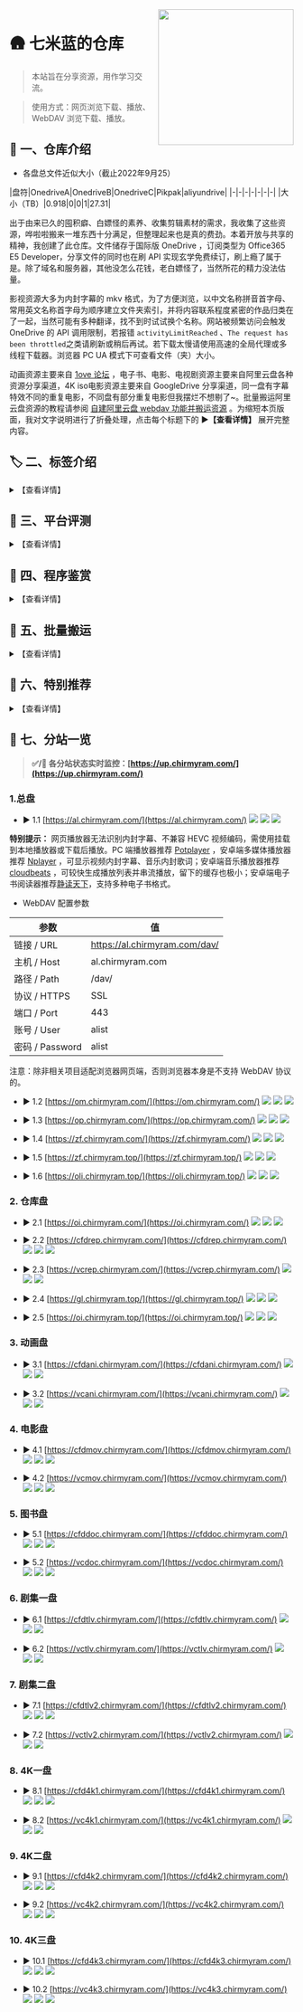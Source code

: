 <img align="right" width="240" src="https://gcore.jsdelivr.net/gh/ChirmyRam/ChirmyRam-OneDrive-Repository/odlogo.png">

# 🛖 七米蓝的仓库

> 本站旨在分享资源，用作学习交流。

> 使用方式：网页浏览下载、播放、WebDAV 浏览下载、播放。

## 🎤 一、仓库介绍

- 各盘总文件近似大小（截止2022年9月25）

|盘符|OnedriveA|OnedriveB|OnedriveC|Pikpak|aliyundrive|
|-|-|-|-|-|-|-|
|大小（TB）|0.918|0|0|1|27.31|

出于由来已久的囤积癖、白嫖怪的素养、收集剪辑素材的需求，我收集了这些资源，哗啦啦搬来一堆东西十分满足，但整理起来也是真的费劲。本着开放与共享的精神，我创建了此仓库。文件储存于国际版 OneDrive ，订阅类型为 Office365 E5 Developer，分享文件的同时也在刷 API 实现玄学免费续订，刷上瘾了属于是。除了域名和服务器，其他没怎么花钱，老白嫖怪了，当然所花的精力没法估量。

影视资源大多为内封字幕的 mkv 格式，为了方便浏览，以中文名称拼音首字母、常用英文名称首字母为顺序建立文件夹索引，并将内容联系程度紧密的作品归类在了一起，当然可能有多种翻译，找不到时试试换个名称。网站被频繁访问会触发 OneDrive 的 API 调用限制，若报错 `activityLimitReached` 、`The request has been throttled`之类请刷新或稍后再试。若下载太慢请使用高速的全局代理或多线程下载器。浏览器 PC UA 模式下可查看文件（夹）大小。

动画资源主要来自 [1ove 论坛](https://www.qian.blue/archives/1ove-club.html) ，电子书、电影、电视剧资源主要来自阿里云盘各种资源分享渠道，4K iso电影资源主要来自 GoogleDrive 分享渠道，同一盘有字幕特效不同的重复电影，不同盘有部分重复电影但我摆烂不想剔了~。批量搬运阿里云盘资源的教程请参阅 [自建阿里云盘 webdav 功能并搬运资源](https://www.chirmyram.top/archives/aliyunwebdav) 。为缩短本页版面，我对文字说明进行了折叠处理，点击每个标题下的 **▶【查看详情】** 展开完整内容。

## 🏷️ 二、标签介绍

<details>
  <summary>【查看详情】</summary>

### 1. 盘符介绍

不同的OneDrive目录程序所能挂载账户数量不尽相同，而我又不忍舍弃，所以部分网站同时挂载了九个盘，部分只挂载了一个盘。当然 **Root** 这个盘符是对网站整体九个盘抽象而言的，并不存在这样一个OneDrive账户。

- ![](https://img.shields.io/badge/Root-orange) 总盘 ：同时挂载以下就九个盘。
- ![](https://img.shields.io/badge/Rep-orange) 仓库盘 ：存放杂七杂八的资源。
- ![](https://img.shields.io/badge/Ani-orange) 动画盘 ：存放动画。
- ![](https://img.shields.io/badge/Mov-orange) 电影盘 ：存放电影、纪录片。
- ![](https://img.shields.io/badge/Doc-orange) 图书盘 ：存放电子书。
- ![](https://img.shields.io/badge/Tlv1-orange) 剧集一盘 ：存放亚洲电视剧。
- ![](https://img.shields.io/badge/Tlv2-orange) 剧集二盘 ：存放欧美电视剧。
- ![](https://img.shields.io/badge/4K1-orange) 4K一盘 ：存放 4K iso 电影。
- ![](https://img.shields.io/badge/4K2-orange) 4K二盘 ：存放 4K iso 电影。
- ![](https://img.shields.io/badge/4K3-orange) 4K三盘 ：存放 4K iso 电影。

### 2. 标签介绍

绿色标签为**部署平台**，黑色蓝色标签为部署所用的**程序工具**，橙色标签为**挂载盘符**。可点击标签直接访问相关官网，程序软件均有部署教程。

以 [![](https://img.shields.io/badge/CFW-brightgreen?&style=flat)](https://www.cloudflare.com/zh-cn/) [![](https://img.shields.io/github/stars/qkqpttgf/OneManager-cfworkerskv?style=flat&label=star)](https://github.com/qkqpttgf/OneManager-cfworkerskv) [![](https://img.shields.io/badge/Root-orange?&style=flat)](https://com.chirmyram.com/) 为例，意为在 **CFW** 上使用 **OneManager** 挂载了**九个盘**。

</details>

## 🛫 三、平台评测

<details>
  <summary>【查看详情】</summary>

首先引入两个概念：SaaS ， PaaS。
SaaS ，Software-as-a-Service ，意为软件即服务。平台为用户提供软件部署、托管服务，用户不必自己配置。
PaaS ，Platform as a Service ，意为平台即服务。平台为用户提供软件开发、运行环境等整套服务，侧重于开发。

这是我的浅薄理解，当然在这里也不必深入理解、甚至还会混为一谈，介绍它俩是为了方便在谷歌搜索相关内容，同义搜索词还有 free cloud container 、free cloud hosting 等等。只需要知道这些平台都有一个共同的特点：用户可以将程序项目放到云服务平台持续运行，平台已经预先提供了相应的运行环境。

为了方便这里就简称云平台了，以此来看，如[腾讯云函数](https://cloud.tencent.com/product/scf/)之类的已经是为众多折腾玩家所周知。部署方式多为从 github 仓库拉取源码、使用CLI命令行工具从本地上传源码等，大多为 docker 容器服务构建，即源码等东西放进去就没法修改或取不出来，不同于 VPS 具有完整的 Linux 环境，这些云平台的环境都是指定的，选则后除非删除否则无法自由更改。这类云平台在国内较少，就那几大云服务商的云函数，限制比较多，国外倒是多如牛毛，这里有一个别人总结的、为开发者提供一定免费额度服务的平台 [free-for-dev](https://github.com/ripienaar/free-for-dev) ，点进每个平台应直奔 Price 页面看价格套餐。薅羊毛必备，我上穷碧落下黄泉尝试了好几家，实在折腾得够呛。

|平台|性质|免费额度|主要限制|部署方式|自定义域名|
|-|-|-|-|-|-|
|[vercel](https://vercel.com/)|静态网页服务|每月总计100G流量|每天部署100次；部署的网站被访问过多会发邮件警告封号|拉取 github 仓库； CLI 命令行工具|通过 CNAME 解析自定义域名；自动生成 SSL 证书；自动重定向至 https|
|[glitch](https://glitch.com/)|静态网页服务|每月总计1000小时|超30分钟不活跃将休眠|拉取 github 仓库|通过 CNAME 解析自定义域名；自动生成 SSL 证书；自动重定向至 https|
|[netlify](https://www.netlify.com/)|静态网页服务|每月总计100G流量；每月总计构建300分钟；站点数量无限|只能同时构建1个实例|拉取 github 仓库；CLI 命令行工具|通过 CNAME 解析自定义域名；自动生成 SSL 证书；自动重定向至 https|
|[okteto](https://okteto.com/)|虚拟化容器服务|最大部署10个实例|每日重置数据；容易封号|拉取 github 仓库；docker 命令；CLI 命令行工具|免费版不支持，自行反代|
|[railway](https://railway.app/)|虚拟化容器服务|每月5美刀|需要已注册90天的 github 账户来注册它、风控较严|拉取 github 仓库；CLI 命令行工具|通过 CNAME 解析自定义域名；自动生成 SSL 证书|
|[fly.io](https://fly.io/)|虚拟化容器服务|每月总计2340小时；160G流量|绑卡可得（绑卡无扣款）；各地区流量额度不同|CLI 命令行工具|通过 CNAME 解析自定义域名；自动生成 SSL 证书；不会重定向至 https|
|[render](https://render.com/)|虚拟化容器服务|静态网页每月100G流量； Web 服务每月总计750小时|绑卡可得（绑卡会扣款）； Web 服务超15分钟不活跃将休眠并重置数据； Web 服务随时重置并丢失数据|拉取 github 仓库|通过 CNAME 解析自定义域名；自动生成 SSL 证书；自动重定向至 https|
|[koyeb](https://www.koyeb.com/)|虚拟化容器服务|2个实例|注册需要等待审核；实例会重启丢失数据|拉取 github 仓库； docker 命令； CLI 命令行工具|通过 CNAME 解析自定义域名；自动生成 SSL 证书；不会重定向至 https|
|[replit](https://replit.com/)|IDE 服务|500M储存空间；500M RAM；0.2 - 0.5 vCPUs|IDE 终端无 root 权限；实例不活跃将休眠；强制公开实例文件|拉取 github 仓库； IDE 终端执行|通过 CNAME 解析自定义域名；自动生成 SSL 证书；自动重定向至 https|
|[goorm](https://ide.goorm.io/)|容器 IDE 服务|5个实例；持续运行1个实例不休眠|只能同时运行一个实例；一个实例最多开放3个端口映射|IDE 终端执行|免费版不支持，自行反代|
|[northflank](https://northflank.com/)|虚拟化容器服务|2个实例|绑卡可得（绑卡无扣款）|拉取 github 仓库中 Dockerfile 或源码；拉取docker镜像； CLI 命令行工具|通过 CNAME 解析自定义域名；自动生成 SSL 证书；自动重定向至 https|
|[cloudflare](https://www.cloudflare.com/zh-cn/)|域名综合服务| CFW 请求10W次/天； CFP 请求10W次/天|自定义域名必须更改域名 NS 至 cloudflare|CFW 为手动填写代码或从 github 仓库拉取； CFP 为从 github 仓库拉取代码、上传本地文件、CLI 命令行工具|CFP 可反代CFW；通过 CNAME 解析自定义域名；自动生成 SSL 证书；自动重定向至 https|

解读：

- 简介：，否则再次唤醒丢失数据超级麻烦，一夜回到解放前。

- 虚拟化容器服务：会休眠的容器平台非常容易丢数据，即恢复到部署后的初始状态，期间的任何更改被还原，不适合拿来搭经常变动的东西，比如挂载 OneDrive 就需会经常刷新 refresh token ，使用免费的云数据库平台可以有效解决重置数据的问题，前提是这些项目支持使用数据库而且数据量不能太大，如 MySQL 云数据库 [db4free](https://db4free.net/) 、PostgreSQL 云数据库 [ElephantSQL](https://www.elephantsql.com/) 、MongoDB 云数据库 [MongoDB](https://www.mongodb.com/) 。除此之外也适合部署即搭即用的项目，比如代理节点、解析下载工具、静态网页服务等测试项目。

- [fly.io](https://fly.io/)  ：Dockerfile 兼容性较差，别家都能用的 Dockerfile 在它这里总是报错无法成功部署。搭建代理节点收费。

- 绑卡：部分平台需要绑定国外信用卡才能获得或提升额度。可用虚拟信用卡过审核，绑卡若有扣款会在几天后返还，若无扣款但会验证信用卡真实性，随机生成的信息无法过审。

- CFW 、 CFP ：即 Cloudflare Workers 、Cloudflare Pages，前者托管 JavaScript 网页，后者为托管静态网页。我很看重自定义域名、https ，如你所见我的所有分站都是自己的域名且自动重定向到了 https 。我更喜欢通过 CNAME 解析来自定义域名，否则就用 CFP 反代。

- TOS ：网站底部或文档中的 Terms of Service ，即服务条款，各平台都会封禁搭建离线下载、群发垃圾邮件、色情暴力等服务，均属滥用范畴违反服务条款，较多平台也会封禁代理服务。提前排个雷，我已被这俩平台封了大小号（很多平台我注册了多个号都没事）：
[okteto](https://okteto.com/)：大号搭建 qBittorrent 下 bt ，倒是不冤，以身试法。不过这家封号真的喜怒无常，不只我有这种情况，我自认为小号搭的东西没有违反 TOS 也给封了。
[railway](https://railway.app/)：被封原因为注册多个账户，这个就很冤了，我就因为梯子速度太慢换了个节点多刷新了几次就给 ban 了。索性当场注册个小号也还是没了。

- 安卓：个别分站有 [![](https://img.shields.io/badge/Android-brightgreen?&style=flat)](https://f-droid.org/packages/com.termux/) 标签，这是我将退役的华为畅享 6 折腾成为服务器后搭建的，物尽其用榨干最后一滴价值，就不再列入表中了。装上软件 [Termux](https://f-droid.org/packages/com.termux/) ，在 [Termux](https://f-droid.org/packages/com.termux/) 里面装上精简 [Centos8](https://f-droid.org/zh_Hans/packages/exa.lnx.a/) 子系统，连环套娃，然后使用内网穿透的方式搭建网站，所以失联是家常便饭，稳定性随缘。我部署了很多具有试玩性质的项目，更多部署经验参阅 [将手机内网穿透当作服务器并运行了几个项目](https://www.chirmyram.top/archives/phoneserver) 。

</details>

## 🔣 四、程序鉴赏

<details>
  <summary>【查看详情】</summary>

挑选目录程序，我首先考虑能否在云托管平台一键部署，再考虑在 VPS 上部署，如果云平台无法部署、VPS 部署麻烦，就只能舍弃了，还考虑是否支持自动刷新 refresh token ，token 有效期三个月，毕竟重新获取一次还是挺麻烦的。我尤其偏爱利用 Golang 编写的程序，单个二进制文件直接执行、nginx 反代、supervisor 实现后台运行并守护进程，一条龙直接带走，也不需要考虑运行环境、依赖库、版本问题。

|程序|语言|运行环境|多账户|搜索范围|WebDAV|美化程度|
|-|-|-|-|-|-|-|
|[alist](https://github.com/Xhofe/alist)|Golang|直接运行|√|×|服务端（访客账号为只读权限）、客户端|自定义|
|OneManager（[PHP](https://github.com/qkqpttgf/OneManager-php)、[CFW](https://github.com/qkqpttgf/OneManager-cfworkerskv)）|PHP、JavaScript|PHP、CFW|√|×|×|多主题|
|[OneIndex](https://github.com/motao123/oneindex)|PHP|PHP（composer ）|×|×|×|多主题|
|[FODI](https://github.com/vcheckzen/FODI)|JavaScript，HTML|CFW，Web|×|×|×|简约|
|[onedrive-vercel-index](https://github.com/spencerwooo/onedrive-vercel-index)|TypeScript|Vercel|×|×|×|简约|
|[gonelist](https://github.com/gonelist/gonelist)|Golang|直接运行|×|全盘|服务端（尚不完善）|简约|
|[sharelist](https://github.com/reruin/sharelist/tree/0.1)|JavaScript|nodejs|√|×|服务端（只读）、客户端|简约|
|[zfile](https://github.com/zhaojun1998/zfile)|Java|Java|√|×|客户端|简约|
|[OLAINDEX](https://github.com/WangNingkai/OLAINDEX)|PHP|PHP（composer ）|√|当前目录|×|多主题|
|[PanIndex](https://github.com/libsgh/PanIndex)|Golang|直接运行|√|全盘|客户端|多主题|
|[onepoint](https://github.com/ukuq/onepoint)|JavaScript|nodejs、CFW|√|×|×|简约|
|[YukiDrive](https://github.com/YukiCoco/YukiDrive)|C#|直接运行|√|×|×|简约|
|[PyOne](https://github.com/abbeyokgo/PyOne)|Python|Python3、Redis、MongoDb（Aria2）|√|×|×|简约|
|CuteOne（[Python](https://github.com/Hackxiaoya/CuteOne)、[PHP](https://github.com/Hackxiaoya/CuteOneP)）|Python、PHP|Python3, MySQL, MongoDb、PHP（composer ）|√|全盘|×|简约|
|[JustList](https://github.com/txperl/JustList)|Python|Python3|√|全盘|×|简约|
|[OneList](https://github.com/MoeClub/OneList)|Python、Golang|Python3、直接运行|√|×|×|简约|
|[nextlist](https://github.com/lixiaofei123/nextlist)|Golang|直接运行，MySQL|√|×|×|简约|

解读：

- 简介：此表根据我的偏好习惯总结而来，我体验过上面大部分程序，差不多摸清了性质。更多细节请仔细阅读程序作者的介绍。如部分程序支持多账户挂载，多账户不单指 OneDrive 账户，还有国内外其他网盘、对象储存空间、文件传输协议。美化程度中多主题指程序内置预设好的多个主题，其他选项意为无法切换主题或自己修改代码切换主题。

- 全盘搜索：OneDrive 本身提供的全盘搜索 API 极为拉跨，程序要实现全盘搜索，一般首先会检索 OneDrive 中所有文件，在搭建环境中生成索引数据库，少量文件体验当然极为顺畅，但对于储存了海量文件的 OneDrive 简直是灾难，检索一遍极其耗费时间、检索结果不全造成大量空目录、触发 OneDrive API 调用限制导致网站崩溃、文件更新后无法及时跟进。故弃用。而 [gonelist](https://github.com/gonelist/gonelist) 则搭在手机上试玩。

- 运行环境： CFW 指 cloudflare workers ，和运行环境 vercel 一样，都是专为这些云托管平台而设计，因此直接将平台当做运行环境。[PyOne](https://github.com/abbeyokgo/PyOne) 的运行环境中有 Aria2 ，是因为它支持离线下载到 OneDrive ，这是一个可选功能，按需安装。

- WebDAV ：表中所指的 WebDAV 有两种情况。服务端：本程序 → 第三方，被第三方程序挂载，在第三方程序操作本程序的文件；客户端：第三方 → 本程序，挂载第三方 WebDAV 服务到本程序，在本程序操作第三方的文件。

- [alist](https://github.com/Xhofe/alist) ：可以使用免费的远程云数据库将其部署至 [render](https://render.com/) 等PAAS平台，参照项目 [alist-render](https://github.com/alist-org/alist-render) ，在应用休眠后再次唤醒不会丢失数据。需要注意的是：在 [render](https://render.com/) 上部署后无法使用 WebDAV 功能。

- [OneIndex](https://github.com/motao123/oneindex) ：原仓库已被作者删除，我用的是众多魔改分支中的一个，看图模式来自[闲得没事做改了一下 oneindex 的看图模式](https://www.hostloc.com/thread-484078-1-1.html)，评论系统来自 [oneindex网盘添加gitalk评论系统](https://iwalyou.com/515.html) ，主题美化来自[自带主题 nexmoe 的美化修改](https://github.com/Zisbusy/OneIndex-theme)。除此之外还有其他较为有特色的魔改版：[oneindex-j](https://github.com/jialezi/oneindex-j) 支持挂载国际版 Sharepoint 、世纪互联 OneDrive 及 Sharepoint ， 但仍只支持挂载一个账户；[OneindexN](https://github.com/xieqifei/OneindexN) 支持全盘搜索、aria2 离线下载，全局搜索为onedrive官方返回的结果，搜索结果并不准确；[OneindexM](https://github.com/Mintimate/OneindexM) 在 [OneindexN](https://github.com/xieqifei/OneindexN) 的基础上进行了修复和优化。

- [FODI](https://github.com/vcheckzen/FODI) ：前后端分离，后端部署于 CFW ，前端部署于 CFP ，也可部署于其他静态网站云平台或 VPS 主机，初次加载较慢需要数秒，加载完毕后就像在本地浏览文件一样，体验相当丝滑。

- [sharelist](https://github.com/reruin/sharelist/tree/0.1) ：表中所列出的是0.1版本，非最新版，0.1存在较多致命 bug ，如挂载账户超过1个所有账户的路径都会指向同一个，使用 WebDAV 播放视频时间一长就会导致整个网站变为所播放视频视频的直链，相当令人头痛，曾尝试搭建分站来解决问题，同时运行多个 nodejs 进程也很不方便，迫于是当时发现唯一支持挂载网盘为 WebDAV 只读功能的程序，就一直用着，憋得慌。而新版目前仍在开发中，文档也不完善，而且新版的 bug 还是巨多。直到遇见 [alist](https://github.com/Xhofe/alist) ，完美的解决了问题，同时挂载多个盘也实现了 WebDAV 只读，立马弃用 [sharelist](https://github.com/reruin/sharelist/tree/0.1) 。

</details>

## 🚀 五、批量搬运

<details>
  <summary>【查看详情】</summary>

> 使用原始的批量下载工具进行下载也行，不过更推荐认识一下 [Rclone](https://rclone.org/) 。

[Rclone](https://rclone.org/) 是一个支持多种云储存平台、国外云盘、储存协议的命令行工具，兼容 OneDrive 独特的 WebDAV 功能，自行搜索挂载教程。分享资源时登录 OneDrive 网页端，管理资源文件夹的访问权限，赋予同域内空白账户（无任何订阅许可证）为**可查看**权限，即**只读权限**，使用 [Rclone](https://rclone.org/) 配置该空白账户及资源文件夹链接，自动加密空白账户密码，既可共享出来批量搬运资源，又能：限制文件操作权限、避免泄露密码、避免没有创建 API 权限的尴尬、不会出现 refresh token 过期。直接在 [Rclone](https://rclone.org/) 配置文件中填入下述配置，不能再逐步配置，再次配置会导致已被加密后的密码文本被再次加密， [Rclone](https://rclone.org/) 无法识别真实密码报错。配置名 `[rep]` 即为盘符名，在 [Rclone](https://rclone.org/) 中称为 `remote` 。

[Rclone](https://rclone.org/) 还有相对简便易用的图形界面程序 [RcloneBrowser](https://github.com/kapitainsky/RcloneBrowser/releases) ，如果命令行用起来不太顺手可以试试。下载核心程序 [Rclone](https://rclone.org/downloads/) 解压，下载图形界面程序 [RcloneBrowser](https://github.com/kapitainsky/RcloneBrowser/releases)  安装。新建一个 `rclone.conf` 文本文件，将下述配置文件复制进去。在图形程序中，点击左上角 `file` → `preferences` ， `rclone location` 选择解压出的 rclone 核心主程序 `rclone.exe` ， `rclone.conf location` 选择新建的 `rclone.conf` 文件。回到图形程序界面点击左下角 `refresh` 刷新出配置，最后就可以浏览文件批量下载了，在顶部第二行 `Jobs` 中查看传输进程。

- [Rclone](https://rclone.org/) 配置文件

```
[rep]
type = webdav
url = https://chirmyram-my.sharepoint.com/personal/pub_chirmyram_top/Documents/
vendor = sharepoint
user = share@chirmyram.top
pass = 25es9-8BHYf1mDzSSaqMPBDAj3JjGh-95bjeWQ
```

```
[ani]
type = webdav
url = https://chirmyram-my.sharepoint.com/personal/ani_chirmyram_top/Documents/
vendor = sharepoint
user = share@chirmyram.top
pass = 25es9-8BHYf1mDzSSaqMPBDAj3JjGh-95bjeWQ
```

```
[mov]
type = webdav
url = https://chirmyram-my.sharepoint.com/personal/mov_chirmyram_top/Documents/
vendor = sharepoint
user = share@chirmyram.top
pass = 25es9-8BHYf1mDzSSaqMPBDAj3JjGh-95bjeWQ
```

```
[doc]
type = webdav
url = https://chirmyram-my.sharepoint.com/personal/doc_chirmyram_top/Documents/
vendor = sharepoint
user = share@chirmyram.top
pass = 25es9-8BHYf1mDzSSaqMPBDAj3JjGh-95bjeWQ
```

```
[tlv1]
type = webdav
url = https://chirmyram-my.sharepoint.com/personal/tlv_chirmyram_top/Documents/
vendor = sharepoint
user = share@chirmyram.top
pass = 25es9-8BHYf1mDzSSaqMPBDAj3JjGh-95bjeWQ
```

```
[tlv2]
type = webdav
url = https://chirmyram-my.sharepoint.com/personal/tlv2_chirmyram_top/Documents/
vendor = sharepoint
user = share@chirmyram.top
pass = 25es9-8BHYf1mDzSSaqMPBDAj3JjGh-95bjeWQ
```

```
[4k1]
type = webdav
url = https://qimilan-my.sharepoint.com/personal/4k1_2_chirmyram_top/Documents/
vendor = sharepoint
user = share@2.chirmyram.top
pass = 25es9-8BHYf1mDzSSaqMPBDAj3JjGh-95bjeWQ
```

```
[4k2]
type = webdav
url = https://qimilan-my.sharepoint.com/personal/4k2_2_chirmyram_top/Documents/
vendor = sharepoint
user = share@2.chirmyram.top
pass = 25es9-8BHYf1mDzSSaqMPBDAj3JjGh-95bjeWQ
```

```
[4k3]
type = webdav
url = https://qimilan-my.sharepoint.com/personal/4k3_2_chirmyram_top/Documents/
vendor = sharepoint
user = share@2.chirmyram.top
pass = 25es9-8BHYf1mDzSSaqMPBDAj3JjGh-95bjeWQ
```

```
[root]
type = webdav
url = https://al.chirmyram.com/dav/
vendor = other
user = alist
pass = kCJQSyuVJDmwgI0BM60Mtum8VGnI
```

最后一个配置文件由我用 [alist](https://github.com/Xhofe/alist) 自建，其余为 OneDrive 官方，自建远不如微软官方的稳定。 [alist](https://github.com/Xhofe/alist) 挂载网盘后能将已挂载的网盘转化为 WebDAV 服务提供给第三方管理器来浏览文件，由 OneDrive 转化而来的 WebDAV 挂载到第三方后批量搬运不会消耗自建服务器的流量，且访客账号对文件为**只读**权限，即只能读取无法操作，实属理想的公共 WebDAV 服务。更多实现 OneDrive WebDAV 的方式请参考我的博客文章[让 OneDrive 实现 WebDAV 服务](https://www.chirmyram.top/archives/onedrivewebdav) 。 

OneDrive 商业版本身不支持目前通行的 WebDAV 协议，但它确实有比较特殊的 WebDAV 功能。以我的 E5 OneDrive 登录后首页根目录地址为例：
```
https://chirmyram-my.sharepoint.com/personal/pub_chirmyram_top/_layouts/15/onedrive.aspx
```
则其对应的 WebDAV 链接为：
```
https://chirmyram-my.sharepoint.com/personal/pub_chirmyram_top/Documents/
```
观察其特点可发现，将末尾的 `/_layouts/15/onedrive.aspx` 替换为 `/Documents/` 就可以了。末尾 /Documents/ 即为 OneDrive 根目录，也可在其后继续添加子目录。建议分批次少量搬运，否则我修改部分资源的时候会导致搬运任务出错，前功尽弃。两个网盘对拷不会占用本地储存空间，流量还是烧的自己的，而且是双倍流量，可能部分 VPS 商家不会计算进入VPS 的入网流量。

</details>

## 🌟 六、特别推荐

<details>
  <summary>【查看详情】</summary>

酒香还怕巷子深，有部分资源初具规模但体积不够大（同类资源未超过5T），没有独立存放到一个盘上，而是杂七杂八散落在了仓库盘，不方便查找，于是在这里特别推荐。若链接无法访问请在第七章分站中按相同路径查找。

1. [欧路词典库](https://al.chirmyram.com/rep/Doc/%E6%AC%A7%E8%B7%AF%E8%AF%8D%E5%85%B8%E5%BA%93)

共25本英语词典，含离线语音文件，排版精美，与纸质版一致。

2. [音乐](https://al.chirmyram.com/rep/Music)

周杰伦全套 、许嵩全套、部分ACG音乐及其他杂七杂八我喜欢听的歌，能下到无损的均为无损，内嵌专辑封面、歌词。

3. [软件合集](https://al.chirmyram.com/rep/PC/sof)

包含由 [@vposy](https://weibo.com/u/1112829033) 修改的 Adobe 全家桶、 [NextITellYou](https://next.itellyou.cn/) 整站 Windows 官方镜像文件（截止2021-12-21）、[软件安装管家](https://mp.weixin.qq.com/s/3uYhgpRpkfo2hBNhuW-zpw)微信公众号软件目录整套软件（截止21年12月Win版），当然第一部分装机必备里面烂大街的软件没有搬。

</details>

## 📂 七、分站一览

> **✅/🔴  各分站状态实时监控：[https://up.chirmyram.com/](https://up.chirmyram.com/)**

### 1.总盘

- ▶ 1.1 [https://al.chirmyram.com/](https://al.chirmyram.com/) [![](https://img.shields.io/badge/Northflank-brightgreen?&style=flat)](https://northflank.com/) [![](https://img.shields.io/github/stars/Xhofe/alist?style=flat&label=star)](https://github.com/Xhofe/alist) [![](https://img.shields.io/badge/Root-orange?&style=flat)](https://al.chirmyram.com/)

**特别提示：** 网页播放器无法识别内封字幕、不兼容 HEVC 视频编码，需使用挂载到本地播放器或下载后播放。PC 端播放器推荐 [Potplayer](https://potplayer.daum.net/?lang=zh_CN) ，安卓端多媒体播放器推荐 [Nplayer](https://al.chirmyram.com/rep/Android/%E8%B0%B7%E6%AD%8C%E5%95%86%E5%BA%97/nPlayer_1.7.7.7_191219.apk) ，可显示视频内封字幕、音乐内封歌词；安卓端音乐播放器推荐 [cloudbeats](https://al.chirmyram.com/rep/Android/%E8%B0%B7%E6%AD%8C%E5%95%86%E5%BA%97/CloudBeats_1.8.4.apk) ，可较快生成播放列表并串流播放，留下的缓存也极小；安卓端电子书阅读器推荐[静读天下](https://al.chirmyram.com/rep/Android/%E8%B0%B7%E6%AD%8C%E5%95%86%E5%BA%97/Moon_Reader_Pro-v7.0_build_700005-M.apk)，支持多种电子书格式。
- WebDAV 配置参数

|参数|值|
|-|-|
|链接 / URL|https://al.chirmyram.com/dav/|
|主机 / Host|al.chirmyram.com|
|路径 / Path|/dav/|
|协议 / HTTPS|SSL|
|端口 / Port|443|
|账号 / User|alist|
|密码 / Password|alist|

注意：除非相关项目适配浏览器网页端，否则浏览器本身是不支持 WebDAV 协议的。

- ▶ 1.2 [https://om.chirmyram.com/](https://om.chirmyram.com/) [![](https://img.shields.io/badge/Euserv-brightgreen?&style=flat)](https://euserv.com/) [![](https://img.shields.io/github/stars/qkqpttgf/OneManager-php?style=flat&label=star)](https://github.com/qkqpttgf/OneManager-php) [![](https://img.shields.io/badge/Root-orange?&style=flat)](https://om.chirmyram.com/)

- ▶ 1.3 [https://op.chirmyram.com/](https://op.chirmyram.com/) [![](https://img.shields.io/badge/Goorm-brightgreen?&style=flat)](https://ide.goorm.io/)  [![](https://img.shields.io/github/stars/ukuq/onepoint?style=flat&label=star)](https://github.com/ukuq/onepoint) [![](https://img.shields.io/badge/Root-orange?&style=flat)](https://op.chirmyram.com/)

- ▶ 1.4 [https://zf.chirmyram.com/](https://zf.chirmyram.com/) [![](https://img.shields.io/badge/Northflank-brightgreen?&style=flat)](https://northflank.com/) [![](https://img.shields.io/github/stars/zhaojun1998/Zfile?style=flat&label=star)](https://github.com/zhaojun1998/Zfile) [![](https://img.shields.io/badge/Root-orange?&style=flat)](https://zf.chirmyram.com/)

- ▶ 1.5 [https://zf.chirmyram.top/](https://zf.chirmyram.top/) [![](https://img.shields.io/badge/Android-brightgreen?&style=flat)](https://f-droid.org/packages/com.termux/) [![](https://img.shields.io/github/stars/zhaojun1998/Zfile?style=flat&label=star)](https://github.com/zhaojun1998/Zfile) [![](https://img.shields.io/badge/Root-orange?&style=flat)](https://zf.chirmyram.top/)

- ▶ 1.6 [https://oli.chirmyram.top/](https://oli.chirmyram.top/) [![](https://img.shields.io/badge/Android-brightgreen?&style=flat)](https://f-droid.org/packages/com.termux/) [![](https://img.shields.io/github/stars/WangNingkai/OLAINDEX?style=flat&label=star)](https://github.com/WangNingkai/OLAINDEX) [![](https://img.shields.io/badge/Root-orange?&style=flat)](https://oli.chirmyram.top/)

### 2. 仓库盘

- ▶ 2.1 [https://oi.chirmyram.com/](https://oi.chirmyram.com/) [![](https://img.shields.io/badge/Euserv-brightgreen?&style=flat)](https://euserv.com/) [![](https://img.shields.io/github/stars/motao123/oneindex?style=flat&label=star)](https://github.com/motao123/oneindex) [![](https://img.shields.io/badge/Rep-orange?&style=flat)](https://oi.chirmyram.com/)

- ▶ 2.2 [https://cfdrep.chirmyram.com/](https://cfdrep.chirmyram.com/) [![](https://img.shields.io/badge/CFW_CFP-brightgreen?&style=flat)](https://www.cloudflare.com/zh-cn/) [![](https://img.shields.io/github/stars/vcheckzen/FODI?style=flat&label=star)](https://logi.im/back-end/fodi-on-cloudflare.html) [![](https://img.shields.io/badge/Rep-orange?&style=flat)](https://cfdrep.chirmyram.com/)

- ▶ 2.3 [https://vcrep.chirmyram.com/](https://vcrep.chirmyram.com/) [![](https://img.shields.io/badge/Vercel-brightgreen?&style=flat)](https://vercel.com/) [![](https://img.shields.io/github/stars/spencerwooo/onedrive-vercel-index?style=flat&label=star)](https://github.com/spencerwooo/onedrive-vercel-index) [![](https://img.shields.io/badge/Rep-orange?&style=flat)](https://vcrep.chirmyram.com/)

- ▶ 2.4 [https://gl.chirmyram.top/](https://gl.chirmyram.top/) [![](https://img.shields.io/badge/Android-brightgreen?&style=flat)](https://f-droid.org/packages/com.termux/) [![](https://img.shields.io/github/stars/gonelist/gonelist?style=flat&label=star)](https://github.com/gonelist/gonelist) [![](https://img.shields.io/badge/Rep-orange?&style=flat)](https://gl.chirmyram.top/)

- ▶ 2.5 [https://oi.chirmyram.top/](https://oi.chirmyram.top/) [![](https://img.shields.io/badge/Android-brightgreen?&style=flat)](https://f-droid.org/packages/com.termux/) [![](https://img.shields.io/github/stars/motao123/oneindex?style=flat&label=star)](https://github.com/motao123/oneindex) [![](https://img.shields.io/badge/Rep-orange?&style=flat)](https://oi.chirmyram.top/)

### 3. 动画盘

- ▶ 3.1 [https://cfdani.chirmyram.com/](https://cfdani.chirmyram.com/) [![](https://img.shields.io/badge/CFW_CFP-brightgreen?&style=flat)](https://www.cloudflare.com/zh-cn/) [![](https://img.shields.io/github/stars/vcheckzen/FODI?style=flat&label=star)](https://logi.im/back-end/fodi-on-cloudflare.html) [![](https://img.shields.io/badge/Ani-orange?&style=flat)](https://cfdani.chirmyram.com/)

- ▶ 3.2 [https://vcani.chirmyram.com/](https://vcani.chirmyram.com/) [![](https://img.shields.io/badge/Vercel-brightgreen?&style=flat)](https://vercel.com/) [![](https://img.shields.io/github/stars/spencerwooo/onedrive-vercel-index?style=flat&label=star)](https://github.com/spencerwooo/onedrive-vercel-index) [![](https://img.shields.io/badge/Ani-orange?&style=flat)](https://vcani.chirmyram.com/)

### 4. 电影盘

- ▶ 4.1 [https://cfdmov.chirmyram.com/](https://cfdmov.chirmyram.com/) [![](https://img.shields.io/badge/CFW_CFP-brightgreen?&style=flat)](https://www.cloudflare.com/zh-cn/) [![](https://img.shields.io/github/stars/vcheckzen/FODI?style=flat&label=star)](https://logi.im/back-end/fodi-on-cloudflare.html) [![](https://img.shields.io/badge/Mov-orange?&style=flat)](https://cfdmov.chirmyram.com/)

- ▶ 4.2 [https://vcmov.chirmyram.com/](https://vcmov.chirmyram.com/) [![](https://img.shields.io/badge/Vercel-brightgreen?&style=flat)](https://vercel.com/) [![](https://img.shields.io/github/stars/spencerwooo/onedrive-vercel-index?style=flat&label=star)](https://github.com/spencerwooo/onedrive-vercel-index) [![](https://img.shields.io/badge/Mov-orange?&style=flat)](https://vcmov.chirmyram.com/)

### 5. 图书盘

- ▶ 5.1 [https://cfddoc.chirmyram.com/](https://cfddoc.chirmyram.com/) [![](https://img.shields.io/badge/CFW_CFP-brightgreen?&style=flat)](https://www.cloudflare.com/zh-cn/) [![](https://img.shields.io/github/stars/vcheckzen/FODI?style=flat&label=star)](https://logi.im/back-end/fodi-on-cloudflare.html) [![](https://img.shields.io/badge/Doc-orange?&style=flat)](https://cfddoc.chirmyram.com/)

- ▶ 5.2 [https://vcdoc.chirmyram.com/](https://vcdoc.chirmyram.com/) [![](https://img.shields.io/badge/Vercel-brightgreen?&style=flat)](https://vercel.com/) [![](https://img.shields.io/github/stars/spencerwooo/onedrive-vercel-index?style=flat&label=star)](https://github.com/spencerwooo/onedrive-vercel-index) [![](https://img.shields.io/badge/Doc-orange?&style=flat)](https://vcdoc.chirmyram.com/)

### 6. 剧集一盘

- ▶ 6.1 [https://cfdtlv.chirmyram.com/](https://cfdtlv.chirmyram.com/) [![](https://img.shields.io/badge/CFW_CFP-brightgreen?&style=flat)](https://www.cloudflare.com/zh-cn/) [![](https://img.shields.io/github/stars/vcheckzen/FODI?style=flat&label=star)](https://logi.im/back-end/fodi-on-cloudflare.html) [![](https://img.shields.io/badge/Tlv-orange?&style=flat)](https://cfdtlv.chirmyram.com/)

- ▶ 6.2 [https://vctlv.chirmyram.com/](https://vctlv.chirmyram.com/) [![](https://img.shields.io/badge/Vercel-brightgreen?&style=flat)](https://vercel.com/) [![](https://img.shields.io/github/stars/spencerwooo/onedrive-vercel-index?style=flat&label=star)](https://github.com/spencerwooo/onedrive-vercel-index) [![](https://img.shields.io/badge/Tlv-orange?&style=flat)](https://vctlv.chirmyram.com/)

### 7. 剧集二盘

- ▶ 7.1 [https://cfdtlv2.chirmyram.com/](https://cfdtlv2.chirmyram.com/) [![](https://img.shields.io/badge/CFW_CFP-brightgreen?&style=flat)](https://www.cloudflare.com/zh-cn/) [![](https://img.shields.io/github/stars/vcheckzen/FODI?style=flat&label=star)](https://logi.im/back-end/fodi-on-cloudflare.html) [![](https://img.shields.io/badge/Tlv2-orange?&style=flat)](https://cfdtlv2.chirmyram.com/)

- ▶ 7.2 [https://vctlv2.chirmyram.com/](https://vctlv2.chirmyram.com/) [![](https://img.shields.io/badge/Vercel-brightgreen?&style=flat)](https://vercel.com/) [![](https://img.shields.io/github/stars/spencerwooo/onedrive-vercel-index?style=flat&label=star)](https://github.com/spencerwooo/onedrive-vercel-index) [![](https://img.shields.io/badge/Tlv2-orange?&style=flat)](https://vctlv2.chirmyram.com/)

### 8. 4K一盘

- ▶ 8.1 [https://cfd4k1.chirmyram.com/](https://cfd4k1.chirmyram.com/) [![](https://img.shields.io/badge/CFW_CFP-brightgreen?&style=flat)](https://www.cloudflare.com/zh-cn/) [![](https://img.shields.io/github/stars/vcheckzen/FODI?style=flat&label=star)](https://logi.im/back-end/fodi-on-cloudflare.html) [![](https://img.shields.io/badge/4K1-orange?&style=flat)](https://cfdtlv2.chirmyram.com/)

- ▶ 8.2 [https://vc4k1.chirmyram.com/](https://vc4k1.chirmyram.com/) [![](https://img.shields.io/badge/Vercel-brightgreen?&style=flat)](https://vercel.com/) [![](https://img.shields.io/github/stars/spencerwooo/onedrive-vercel-index?style=flat&label=star)](https://github.com/spencerwooo/onedrive-vercel-index) [![](https://img.shields.io/badge/4K1-orange?&style=flat)](https://vctlv2.chirmyram.com/)

### 9. 4K二盘

- ▶ 9.1 [https://cfd4k2.chirmyram.com/](https://cfd4k2.chirmyram.com/) [![](https://img.shields.io/badge/CFW_CFP-brightgreen?&style=flat)](https://www.cloudflare.com/zh-cn/) [![](https://img.shields.io/github/stars/vcheckzen/FODI?style=flat&label=star)](https://logi.im/back-end/fodi-on-cloudflare.html) [![](https://img.shields.io/badge/4K2-orange?&style=flat)](https://cfdtlv2.chirmyram.com/)

- ▶ 9.2 [https://vc4k2.chirmyram.com/](https://vc4k2.chirmyram.com/) [![](https://img.shields.io/badge/Vercel-brightgreen?&style=flat)](https://vercel.com/) [![](https://img.shields.io/github/stars/spencerwooo/onedrive-vercel-index?style=flat&label=star)](https://github.com/spencerwooo/onedrive-vercel-index) [![](https://img.shields.io/badge/4K2-orange?&style=flat)](https://vctlv2.chirmyram.com/)

### 10. 4K三盘

- ▶ 10.1 [https://cfd4k3.chirmyram.com/](https://cfd4k3.chirmyram.com/) [![](https://img.shields.io/badge/CFW_CFP-brightgreen?&style=flat)](https://www.cloudflare.com/zh-cn/) [![](https://img.shields.io/github/stars/vcheckzen/FODI?style=flat&label=star)](https://logi.im/back-end/fodi-on-cloudflare.html) [![](https://img.shields.io/badge/4K3-orange?&style=flat)](https://cfdtlv2.chirmyram.com/)

- ▶ 10.2 [https://vc4k3.chirmyram.com/](https://vc4k3.chirmyram.com/) [![](https://img.shields.io/badge/Vercel-brightgreen?&style=flat)](https://vercel.com/) [![](https://img.shields.io/github/stars/spencerwooo/onedrive-vercel-index?style=flat&label=star)](https://github.com/spencerwooo/onedrive-vercel-index) [![](https://img.shields.io/badge/4K3-orange?&style=flat)](https://vctlv2.chirmyram.com/)
